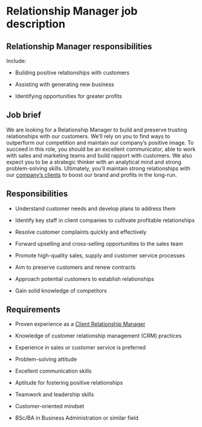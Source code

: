 # Relationship Manager job description


## Relationship Manager responsibilities

Include:

* Building positive relationships with customers

* Assisting with generating new business

* Identifying opportunities for greater profits


## Job brief

We are looking for a Relationship Manager to build and preserve trusting relationships with our customers. We’ll rely on you to find ways to outperform our competition and maintain our company’s positive image.
To succeed in this role, you should be an excellent communicator, able to work with sales and marketing teams and build rapport with customers. We also expect you to be a strategic thinker with an analytical mind and strong problem-solving skills.
Ultimately, you’ll maintain strong relationships with our <a href="https://resources.workable.com/client-relationship-manager-interview-questions">company’s clients</a> to boost our brand and profits in the long-run.


## Responsibilities

* Understand customer needs and develop plans to address them

* Identify key staff in client companies to cultivate profitable relationships

* Resolve customer complaints quickly and effectively

* Forward upselling and cross-selling opportunities to the sales team

* Promote high-quality sales, supply and customer service processes

* Aim to preserve customers and renew contracts

* Approach potential customers to establish relationships

* Gain solid knowledge of competitors


## Requirements

* Proven experience as a <a href="https://resources.workable.com/client-relations-manager-job-description">Client Relationship Manager</a>

* Knowledge of customer relationship management (CRM) practices

* Experience in sales or customer service is preferred

* Problem-solving attitude

* Excellent communication skills

* Aptitude for fostering positive relationships

* Teamwork and leadership skills

* Customer-oriented mindset

* BSc/BA in Business Administration or similar field
